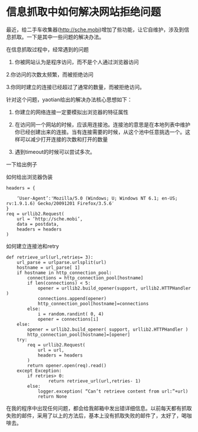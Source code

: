 # 信息抓取中如何解决网站拒绝问题

最近，给二手车收集器(http://sche.mobi)增加了些功能，让它自维护，涉及到信息抓取。一下是其中一些问题的解决办法。

在信息抓取过程中，经常遇到的问题

1. 你被网站认为是程序访问，而不是个人通过浏览器访问

2.你访问的次数太频繁，而被拒绝访问

3.你同时建立的连接已经超过了通常的数量，而被拒绝访问。

针对这个问题，yaotian给出的解决办法核心思想如下：

1. 你建立的网络连接一定要模拟出浏览器的特征属性

2. 在访问同一个网站的时候，应该用连接池。连接池的意思是在本地列表中维护你已经创建出来的连接。当有连接需要的时候，从这个池中任意挑选一个。这样可以减少打开连接的次数和打开的数量

3. 遇到timeout的时候可以尝试多次。

一下给出例子

如何给出浏览器伪装


```
headers = {

    ‘User-Agent’:'Mozilla/5.0 (Windows; U; Windows NT 6.1; en-US; rv:1.9.1.6) Gecko/20091201 Firefox/3.5.6′
}
req = urllib2.Request(
    url = ‘http://sche.mobi’,
    data = postdata,
    headers = headers
)
```

如何建立连接池和retry

	def retrieve_url(url,retries= 3):
	    url_parse = urlparse.urlsplit(url)
	    hostname = url_parse[ 1]
	    if hostname in http_connection_pool:
	        connections = http_connection_pool[hostname]
	        if len(connections) < 5:
	            opener = urllib2.build_opener(support, urllib2.HTTPHandler )
	            connections.append(opener)
	            http_connection_pool[hostname]=connections
	        else:
	            i = random.randint( 0, 4)
	            opener = connections[i]
	    else:
	        opener = urllib2.build_opener( support, urllib2.HTTPHandler )
	        http_connection_pool[hostname]=[opener]
	    try:
	        req = urllib2.Request(
	            url = url,
	            headers = headers
	        )
	        return opener.open(req).read()
	    except Exception:
	        if retries> 0:
	                return retrieve_url(url,retries- 1)
	        else:
	            logger.exception( “Can’t retrieve content from url:”+url)
	            return None


 在我的程序中出现任何问题，都会给我邮箱中发出错详细信息。以前每天都有抓取失败的邮件，采用了以上的方法后，基本上没有抓取失败的邮件了，太好了，喝咖啡去。